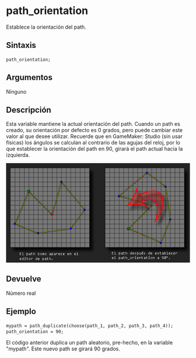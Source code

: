 # path_orientation

Establece la orientación del path.

## Sintaxis

  
```gml  
path_orientation;  
```  

## Argumentos

Ninguno  

## Descripción

Esta variable mantiene la actual orientación del path. Cuando un path es creado, su orientación por defecto es 0 grados, pero puede cambiar este valor al que desee utilizar. Recuerde que en GameMaker: Studio (sin usar físicas) los ángulos se calculan al contrario de las agujas del reloj, por lo que establecer la orientación del path en 90, girará el path actual hacia la izquierda.  
  

![](imagenes/path_orientation.PNG)

## Devuelve

Número real

## Ejemplo

  
```gml  
mypath = path_duplicate(choose(path_1, path_2, path_3, path_4));  
path_orientation = 90;  
```  
El código anterior duplica un path aleatorio, pre-hecho, en la variable "mypath". Este nuevo path se girará 90 grados.